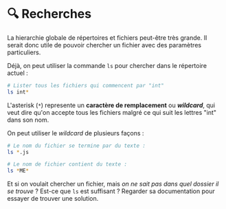 # 🔍 Recherches

La hierarchie globale de répertoires et fichiers peut-être très grande. Il serait donc utile de pouvoir chercher un fichier avec des paramètres particuliers.

Déjà, on peut utiliser la commande `ls` pour chercher dans le répertoire actuel :

```bash
# Lister tous les fichiers qui commencent par "int"
ls int*
```

L'asterisk (`*`) represente un **caractère de remplacement** ou _**wildcard**_, qui veut dire qu'on accepte tous les fichiers malgré ce qui suit les lettres "int" dans son nom.

On peut utiliser le _wildcard_ de plusieurs façons :

```bash
# Le nom du fichier se termine par du texte :
ls *.js

# Le nom de fichier contient du texte :
ls *ME*
```

Et si on voulait chercher un fichier, mais _on ne sait pas dans quel dossier il se trouve_ ? Est-ce que `ls` est suffisant ? Regarder sa documentation pour essayer de trouver une solution.
